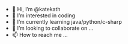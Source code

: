 - 👋 Hi, I’m @katekath
- 👀 I’m interested in coding
- 🌱 I’m currently learning java/python/c-sharp
- 💞️ I’m looking to collaborate on ...
- 📫 How to reach me ...

<!---
katekath/katekath is a ✨ special ✨ repository because its `README.md` (this file) appears on your GitHub profile.
You can click the Preview link to take a look at your changes.
--->
